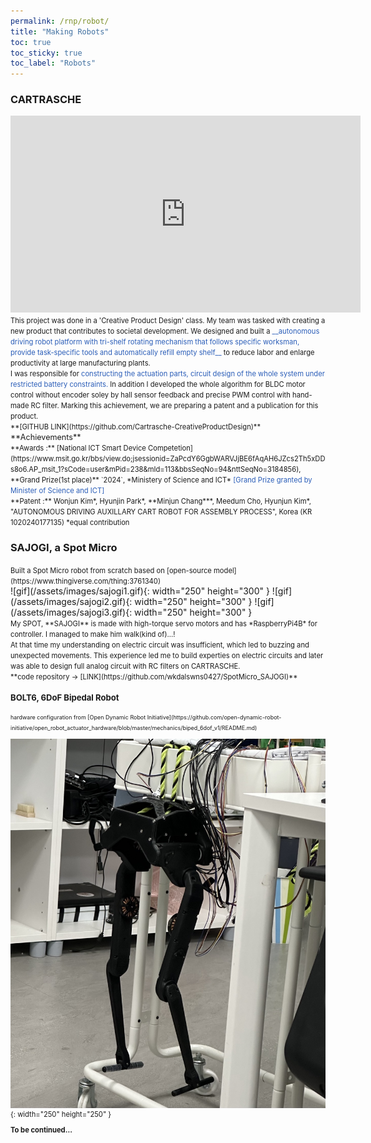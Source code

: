 ```yaml
---
permalink: /rnp/robot/
title: "Making Robots"
toc: true
toc_sticky: true
toc_label: "Robots"
---
```

### CARTRASCHE
<iframe width="560" height="315" src="https://www.youtube.com/embed/4_D-vN_osZ8?si=-ZHxmYW6tNzZhRvq" title="YouTube video player" frameborder="0" allow="accelerometer; autoplay; clipboard-write; encrypted-media; gyroscope; picture-in-picture; web-share" referrerpolicy="strict-origin-when-cross-origin" allowfullscreen></iframe>
<br>
<span style="font-size:0.8em;">
    This project was done in a 'Creative Product Design' class. My team was tasked with creating a new product that contributes to societal development. We designed and built a <span style="color:#2a5db8">__autonomous driving robot platform with tri-shelf rotating mechanism that follows specific worksman, provide task-specific tools and automatically refill empty shelf__</span> to reduce labor and enlarge productivity at large manufacturing plants. 
    <br>
    I was responsible for <span style="color:#2a5db8">constructing the actuation parts, circuit design of the whole system under restricted battery constraints.</span> In addition I developed the whole algorithm for BLDC motor control without encoder soley by hall sensor feedback and precise PWM control with hand-made RC filter.
    Marking this achievement, we are preparing a patent and a publication for this product.
    <br>**[GITHUB LINK](https://github.com/Cartrasche-CreativeProductDesign)**</span>
<br><span style="font-size:0.9em;">**Achievements**</span>
<span style="font-size:0.8em;">
    <br>**Awards :** [National ICT Smart Device Competetion](https://www.msit.go.kr/bbs/view.do;jsessionid=ZaPcdY6GgbWARVJjBE6fAqAH6JZcs2Th5xDDs8o6.AP_msit_1?sCode=user&mPid=238&mId=113&bbsSeqNo=94&nttSeqNo=3184856), **Grand Prize(1st place)** `2024`, *Ministery of Science and ICT*
    <span style="color:#2a5db8">[Grand Prize granted by Minister of Science and ICT]</span>
    <br> **Patent :** Wonjun Kim*, Hyunjin Park*, **Minjun Chang***, Meedum Cho, Hyunjun Kim*, "AUTONOMOUS DRIVING AUXILLARY CART ROBOT FOR ASSEMBLY PROCESS", Korea (KR 1020240177135) *equal contribution
</span>

### SAJOGI, a Spot Micro
<span style="font-size:0.8em;">
    Built a Spot Micro robot from scratch based on [open-source model](https://www.thingiverse.com/thing:3761340)
</span>
<br>
![gif](/assets/images/sajogi1.gif){: width="250" height="300" }
![gif](/assets/images/sajogi2.gif){: width="250" height="300" }
![gif](/assets/images/sajogi3.gif){: width="250" height="300" }
<br>
<span style="font-size:0.8em;">
    My SPOT, **SAJOGI** is made with high-torque servo motors and has *RaspberryPi4B* for controller. I managed to make him walk(kind of)...!<br>
    At that time my understanding on electric circuit was insufficient, which led to buzzing and unexpected movements. This experience led me to build experties on electric circuits and later was able to design full analog circuit with RC filters on CARTRASCHE.
    <br>**code repository -> [LINK](https://github.com/wkdalswns0427/SpotMicro_SAJOGI)**
<br>

### BOLT6, 6DoF Bipedal Robot
<span style="font-size:0.8em;">
    hardware configuration from [Open Dynamic Robot Initiative](https://github.com/open-dynamic-robot-initiative/open_robot_actuator_hardware/blob/master/mechanics/biped_6dof_v1/README.md)
<br>
</span>

![image](/assets/images/bolt6_img.jpeg){: width="250" height="250" }
<br>

**To be continued...**